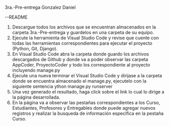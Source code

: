 3ra.-Pre-entrega Gonzalez Daniel

--README

1. Descargue todos los archivos que se encuentran almacenados en la carpeta 3ra.-Pre-entrega y guardelos en una carpeta de su equipo.
2. Ejecute la herramienta de Visual Studio Code y revise que cuente con todas las herramientas correspondientes para ejecutar el proyecto (Python, Git, Django).
3. En Visual Studio Code abra la carpeta  donde guardo los archivos descargados de Github y donde va a poder observar las carpeta AppCoder, ProyectoCoder y todo los correspondiente al proyecto incluyendo manage.py
4. Ejecute una nueva terminar el Visual Studio Code y dirijase a la carpeta donde se encuentra almacenado el manage.py, ejecutelo con la siguiente sentencia ython manage.py runserver
5. Una vez generado el resultado, haga click sobre el link lo cual lo dirige a la página desarrollada.  
6. En la página va a observar las pestañas correspondientes a los Curso, Estudiantes, Profesores y Entregables donde puede agregar nuevos registros y realizar la busqueda de información especifica en la pestaña Curso.
